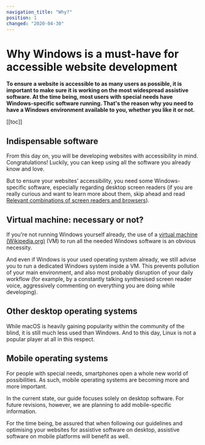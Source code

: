 ```yaml
---
navigation_title: "Why?"
position: 1
changed: "2020-04-30"
---
```


# Why Windows is a must-have for accessible website development

**To ensure a website is accessible to as many users as possible, it is important to make sure it is working on the most widespread assistive software. At the time being, most users with special needs have Windows-specific software running. That's the reason why you need to have a Windows environment available to you, whether you like it or not.**

[[toc]]

## Indispensable software

From this day on, you will be developing websites with accessibility in mind. Congratulations! Luckily, you can keep using all the software you already know and love.

But to ensure your websites' accessibility, you need some Windows-specific software, especially regarding desktop screen readers (if you are really curious and want to learn more about them, skip ahead and read [Relevant combinations of screen readers and browsers](/knowledge/screen-readers/relevant-combinations)).

## Virtual machine: necessary or not?

If you're not running Windows yourself already, the use of a [virtual machine (Wikipedia.org)](https://en.wikipedia.org/wiki/Virtual_machine) (VM) to run all the needed Windows software is an obvious necessity.

And even if Windows is your used operating system already, we still advise you to run a dedicated Windows system inside a VM. This prevents pollution of your main environment, and also most probably disruption of your daily workflow (for example, by a constantly talking synthesised screen reader voice, aggressively commenting on everything you are doing while developing).

## Other desktop operating systems

While macOS is heavily gaining popularity within the community of the blind, it is still much less used than Windows. And to this day, Linux is not a popular player at all in this respect.

## Mobile operating systems

For people with special needs, smartphones open a whole new world of possibilities. As such, mobile operating systems are becoming more and more important.

In the current state, our guide focuses solely on desktop software. For future revisions, however, we are planning to add mobile-specific information.

For the time being, be assured that when following our guidelines and optimising your websites for assistive software on desktop, assistive software on mobile platforms will benefit as well.
